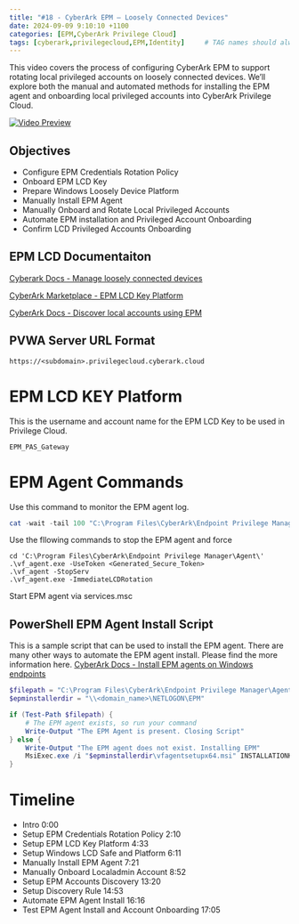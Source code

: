 ```yaml
---
title: "#18 - CyberArk EPM – Loosely Connected Devices"
date: 2024-09-09 9:10:10 +1100
categories: [EPM,CyberArk Privilege Cloud]
tags: [cyberark,privilegecloud,EPM,Identity]     # TAG names should always be lowercase
---
```


This video covers the process of configuring CyberArk EPM to support rotating local privileged accounts on loosely connected devices. We’ll explore both the manual and automated methods for installing the EPM agent and onboarding local privileged accounts into CyberArk Privilege Cloud.

[![Video Preview](https://i.ytimg.com/vi/V-Wh519vYFw/maxresdefault.jpg)](https://www.youtube.com/watch?v=V-Wh519vYFw)

## Objectives
- Configure EPM Credentials Rotation Policy
- Onboard EPM LCD Key
- Prepare Windows Loosely Device Platform
- Manually Install EPM Agent
- Manually Onboard and Rotate Local Privileged Accounts
- Automate EPM installation and Privileged Account Onboarding
- Confirm LCD Privileged Accounts Onboarding

## EPM LCD Documentaiton

[Cyberark Docs - Manage loosely connected devices](https://docs.cyberark.com/privilege-cloud-shared-services/latest/en/Content/PASIMP/LooselyConnectedDevices.htm)

[CyberArk Marketplace - EPM LCD Key Platform](https://community.cyberark.com/marketplace/s/#a35Ht000001phYDIAY-a39Ht000004Dfi4IAC)

[CyberArk Docs - Discover local accounts using EPM](https://docs.cyberark.com/privilege-cloud-shared-services/latest/en/Content/Privilege%20Cloud/PrivCloud-discover-accounts-EPM.htm)


## PVWA Server URL Format
```
https://<subdomain>.privilegecloud.cyberark.cloud
```


# EPM LCD KEY Platform

This is the username and account name for the EPM LCD Key to be used in Privilege Cloud.
```
EPM_PAS_Gateway
```

# EPM Agent Commands
Use this command to monitor the EPM agent log.
``` powershell
cat -wait -tail 100 "C:\Program Files\CyberArk\Endpoint Privilege Manager\Agent\PASAgent\Trace\PASAgentLog.txt"
```
Use the fllowing commands to stop the EPM agent and force 
```
cd 'C:\Program Files\CyberArk\Endpoint Privilege Manager\Agent\'
.\vf_agent.exe -UseToken <Generated_Secure_Token>
.\vf_agent -StopServ
.\vf_agent.exe -ImmediateLCDRotation
```
Start EPM agent via services.msc

## PowerShell EPM Agent Install Script
This is a sample script that can be used to install the EPM agent. There are many other ways to automate the EPM agent install.
Please find the more information here. [CyberArk Docs - Install EPM agents on Windows endpoints](https://docs.cyberark.com/epm/latest/en/Content/Installation/Windows-InstallAgents.htm#InstallEPMagentsonWindowsendpoints)



``` powershell
$filepath = "C:\Program Files\CyberArk\Endpoint Privilege Manager\Agent\vf_agent.exe"
$epminstallerdir = "\\<domain_name>\NETLOGON\EPM"

if (Test-Path $filepath) {
    # The EPM agent exists, so run your command
    Write-Output "The EPM Agent is present. Closing Script"
} else {
    Write-Output "The EPM agent does not exist. Installing EPM"
    MsiExec.exe /i "$epminstallerdir\vfagentsetupx64.msi" INSTALLATIONKEY="<INSTALLKEY_HERE>" CONFIGURATION="$epminstallerdir\CyberArkEPMAgentSetupWindows.config" /qn
}
```


# Timeline
- Intro 0:00
- Setup EPM Credentials Rotation Policy 2:10
- Setup EPM LCD Key Platform 4:33
- Setup Windows LCD Safe and Platform 6:11
- Manually Install EPM Agent 7:21
- Manually Onboard Localadmin Account 8:52
- Setup EPM Accounts Discovery 13:20
- Setup Discovery Rule 14:53
- Automate EPM Agent Install 16:16
- Test EPM Agent Install and Account Onboarding 17:05
